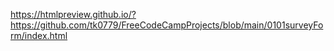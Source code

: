 https://htmlpreview.github.io/?https://github.com/tk0779/FreeCodeCampProjects/blob/main/0101surveyForm/index.html
